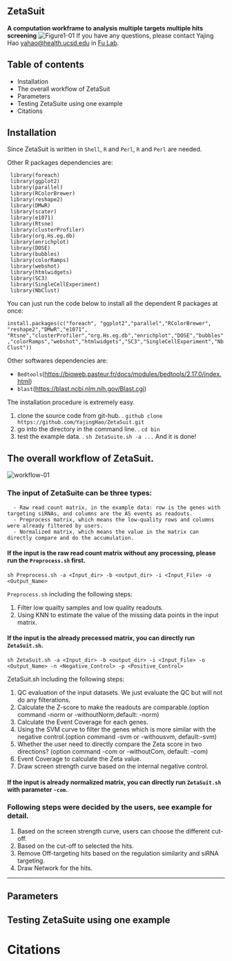 ## ZetaSuit
**A computation workframe to analysis multiple targets multiple hits screening**
![Figure1-01](https://user-images.githubusercontent.com/65927843/118019732-2b29b600-b30e-11eb-9ca0-5911dd82b608.jpg)
If you have any questions, please contact Yajing Hao <yahao@health.ucsd.edu> in [Fu Lab](http://fugenome.ucsd.edu/).

## Table of contents
- Installation
- The overall workflow of ZetaSuit
- Parameters
- Testing ZetaSuite using one example
- Citations
## Installation
Since ZetaSuit is written in `Shell`, `R` and `Perl`, `R` and `Perl` are needed. 

Other R packages dependencies are:
    
    
     library(foreach)
     library(ggplot2)
     library(parallel)
     library(RColorBrewer)
     library(reshape2)
     library(DMwR)
     library(scater)
     library(e1071)
     library(Rtsne)
     library(clusterProfiler)
     library(org.Hs.eg.db)
     library(enrichplot)
     library(DOSE)
     library(bubbles)
     library(colorRamps)
     library(webshot)
     library(htmlwidgets)
     library(SC3)
     library(SingleCellExperiment)
     library(NbClust)
     
You can just run the code below to install all the dependent R packages at once:

`install.packages(c("foreach", "ggplot2","parallel","RColorBrewer", "reshape2","DMwR","e1071", "Rtsne","clusterProfiler","org.Hs.eg.db","enrichplot","DOSE","bubbles","colorRamps","webshot","htmlwidgets","SC3","SingleCellExperiment","NbClust"))`

Other softwares dependencies are:

- `Bedtools`(https://bioweb.pasteur.fr/docs/modules/bedtools/2.17.0/index.html)
- `blast`(https://blast.ncbi.nlm.nih.gov/Blast.cgi)

      
The installation procedure is extremely easy. 
1. clone the source code from git-hub.
   . `github clone https://github.com/YajingHao/ZetaSuit.git`
2. go into the directory in the command line. 
   . `cd bin`
3. test the example data.
   .  `sh ZetaSuite.sh -a ...`
And it is done!

## The overall workflow of ZetaSuit.
![workflow-01](https://user-images.githubusercontent.com/65927843/118020609-1ef22880-b30f-11eb-8e59-843c3eb4fe31.jpg)


### The input of ZetaSuite can be three types:
      
      - Raw read count matrix, in the example data: row is the genes with targeting siRNAs, and columns are the AS events as readouts.
      - Preprocess matrix, which means the low-quality rows and columns were already filtered by users.
      - Normalized matrix, which means the value in the matrix can directly compare and do the accumulation.
        

#### If the input is the raw read count matrix without any processing, please run the `Preprocess.sh` first.

`sh Preprocess.sh -a <Input_dir> -b <output_dir> -i <Input_File> -o <Output_Name>`

`Preprocess.sh` including the following steps: 
  1. Filter low quailty samples and low quality readouts.
  2. Using KNN to estimate the value of the missing data points in the input matrix.

#### If the input is the already precessed matrix, you can directly run `ZetaSuit.sh`.

`sh ZetaSuit.sh -a <Input_dir> -b <output_dir> -i <Input_File> -o <Output_Name> -n <Negative_Control> -p <Positive_Control>`

ZetaSuit.sh including the following steps:
  1. QC evaluation of the input datasets. We just evaluate the QC but will not do any filterations.
  2. Calculate the Z-score to make the readouts are comparable.(option command -norm or -withoutNorm,default: -norm)
  3. Calculate the Event Coverage for each genes.
  4. Using the SVM curve to filter the genes which is more similar with the negative control.(option command -svm or -withousvm, default:-svm)
  5. Whether the user need to directly compare the Zeta score in two directions? (option command -com or -withoutCom, default: -com)
  6. Event Coverage to calculate the Zeta value.
  7. Draw screen strength curve based on the internal negative control.
 
  
#### If the input is already normalized matrix, you can directly run `ZetaSuit.sh` with parameter `-com`. 

### Following steps were decided by the users, see example for detail.
  1. Based on the screen strength curve, users can choose the different cut-off.
  2. Based on the cut-off to selected the hits.
  3. Remove Off-targeting hits based on the regulation similarity and siRNA targeting.
  4. Draw Network for the hits.
 
 ----------------------------------------------------------------------------------------------------------------------------------------------------------------
 ## Parameters 
 ## Testing ZetaSuite using one example
 # Citations
